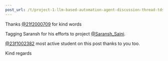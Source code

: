 ```yaml
---
post_url: /t/project-1-llm-based-automation-agent-discussion-thread-tds-jan-2025/164277/641
---
```

Thanks [@21f2000709](/u/21f2000709) for kind words

Tagging Saransh for his efforts to project [@Saransh\_Saini](/u/saransh_saini).

[@23f1002382](/u/23f1002382) most active student on this post thanks to you too.

Kind regards